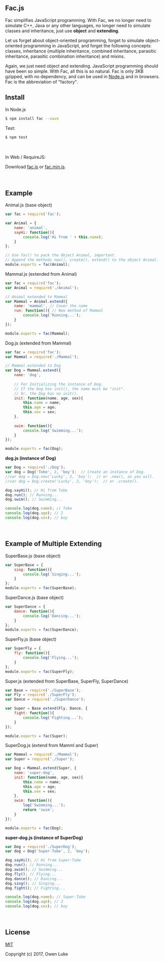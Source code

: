 ## Fac.js

Fac simplifies JavaScript programming. With Fac, we no longer need to simulate C++, Java or any other languages, no longer need to simulate classes and inheritance, just use **object** and **extending**.

Let us forget about object-oriented programming, forget to simulate object-oriented programming in JavaScript, and forget the following concepts: classes, inheritance (multiple inheritance, combined inheritance, parasitic inheritance, parasitic combination inheritance) and mixins. 

Again, we just need object and extending. JavaScript programming should have been so simple. With Fac, all this is so natural. Fac is only 3KB gzipped, with no dependency, and can be used in [Node.js](https://nodejs.org) and in browsers. Fac is the abbreviation of "factory". 



## Install

In Node.js
```bash
$ npm install fac --save
```

Test:
```bash
$ npm test
```

　

In Web / RequireJS:

Download [fac.js](https://raw.githubusercontent.com/tasjs/fac/master/dist/fac.js) or [fac.min.js](https://raw.githubusercontent.com/tasjs/fac/master/dist/fac.min.js).

　

## Example

Animal.js (base object)
```js
var fac = require('fac');

var Animal = {
	name: 'animal',
	sayHi: function(){
		console.log('Hi from ' + this.name);
	}
};

// Use fac() to pack the Object Animal, important.
// Append the methods new(), create(), extend() to the object Animal.
module.exports = fac(Animal);
```

Mammal.js (extended from Animal)
```js
var fac = require('fac');
var Animal = require('./Animal');

// Animal extended to Mammal
var Mammal = Animal.extend({
	name: 'mammal', // Cover the name
	run: function(){ // New method of Mammal
		console.log('Running...');
	}
});

module.exports = fac(Mammal);
```

Dog.js (extended from Mammal)
```js
var fac = require('fac');
var Mammal = require('./Mammal');

// Mammal extended to Dog
var Dog = Mammal.extend({
	name: 'dog',
	
	// For Initializing the instance of Dog.
	// If the Dog has init(), the name must be "init". 
	// Or, the Dog has no init().
	init: function(name, age, sex){
		this.name = name;
		this.age = age;
		this.sex = sex;
	},
  
	swim: function(){
		console.log('Swimming...');
	}
});

module.exports = fac(Dog);
```

**dog.js (instance of Dog)**
```js
var Dog = require('./Dog');
var dog = Dog('Tobe', 2, 'boy');  // Create an instance of Dog.
//var dog = Dog.new('Lucky', 2, 'boy');  // or .new(), as you will.
//var dog = Dog.create('Lucky', 2, 'boy');  // or .create().

dog.sayHi(); // Hi from Tobe
dog.run(); // Running...
dog.swim(); // Swimming...

console.log(dog.name); // Tobe
console.log(dog.age); // 2
console.log(dog.sex); // boy
```

　

## Example of Multiple Extending

SuperBase.js (base object)
```js
var SuperBase = {
	sing: function(){
		console.log('Singing...');
	}
};
module.exports = fac(SuperBase);
```

SuperDance.js (base object)
```js
var SuperDance = {
	dance: function(){
		console.log('Dancing...');
	}
};
module.exports = fac(SuperDance);
```

SuperFly.js (base object)
```js
var SuperFly = {
	fly: function(){
		console.log('Flying...');
	}
};
module.exports = fac(SuperFly);
```

Super.js (extended from SuperBase, SuperFly, SuperDance)
```js
var Base = require('./SuperBase');
var Fly = require('./SuperFly');
var Dance = require('./SuperDance');

var Super = Base.extend(Fly, Dance, {
	fight: function(){
		console.log('Fighting...');
	}
});

module.exports = fac(Super);
```

SuperDog.js (extend from Mamml and Super)
```js
var Mammal = require('./Mammal');
var Super = require('./Super');

var Dog = Mammal.extend(Super, {
	name: 'super-dog',
	init: function(name, age, sex){
		this.name = name;
		this.age = age;
		this.sex = sex;
	},
	swim: function(){
		log('Swimming...');
		return 'swim';
	}
});

module.exports = fac(Dog);
```

**super-dog.js (instance of SuperDog)**
```js
var Dog = require('./SuperDog');
var dog = Dog('Super-Tobe', 2, 'boy');

dog.sayHi(); // Hi from Super-Tobe
dog.run(); // Running...
dog.swim(); // Swimming...
dog.fly(); // Flying...
dog.dance(); // Dancing...
dog.sing(); // Singing...
dog.fight(); // Fighting...

console.log(dog.name); // Super-Tobe
console.log(dog.age); // 2
console.log(dog.sex); // boy
```

　

## License

[MIT](LICENSE)

Copyright (c) 2017, Owen Luke

